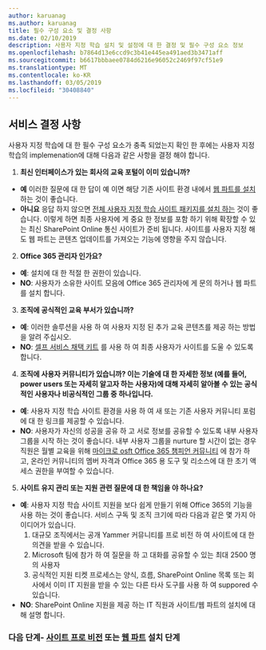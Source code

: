 ```yaml
---
author: karuanag
ms.author: karuanag
title: 필수 구성 요소 및 결정 사항
ms.date: 02/10/2019
description: 사용자 지정 학습 설치 및 설정에 대 한 결정 및 필수 구성 요소 정보
ms.openlocfilehash: b7864d13e6ccd9c3b41e445ea491aed3b3471aff
ms.sourcegitcommit: b6617bbbaee0784d6216e96052c2469f97cf51e9
ms.translationtype: MT
ms.contentlocale: ko-KR
ms.lasthandoff: 03/05/2019
ms.locfileid: "30408840"
---
```

## <a name="service-decisions"></a>서비스 결정 사항

사용자 지정 학습에 대 한 필수 구성 요소가 충족 되었는지 확인 한 후에는 사용자 지정 학습의 implemenation에 대해 다음과 같은 사항을 결정 해야 합니다.

1. **최신 인터페이스가 있는 회사의 교육 포털이 이미 있습니까?**

- **예** 이러한 질문에 대 한 답이 예 이면 해당 기존 사이트 환경 내에서 [웹 파트를 설치](installwebpart.md) 하는 것이 좋습니다.
- **아니요** 응답 하지 않으면 [전체 사용자 지정 학습 사이트 패키지를 설치 하는](installsitepackage.md) 것이 좋습니다.  이렇게 하면 최종 사용자에 게 중요 한 정보를 포함 하기 위해 확장할 수 있는 최신 SharePoint Online 통신 사이트가 준비 됩니다.  사이트를 사용자 지정 해도 웹 파트는 콘텐츠 업데이트를 가져오는 기능에 영향을 주지 않습니다. 

2. **Office 365 관리자 인가요?**

- **예**: 설치에 대 한 적절 한 권한이 있습니다.
- **NO**: 사용자가 소유한 사이트 모음에 Office 365 관리자에 게 문의 하거나 웹 파트를 설치 합니다.

3. **조직에 공식적인 교육 부서가 있습니까?**

- **예**: 이러한 솔루션을 사용 하 여 사용자 지정 된 추가 교육 콘텐츠를 제공 하는 방법을 알려 주십시오.
- **NO**: [셀프 서비스 채택 키트](driveadoption.md) 를 사용 하 여 최종 사용자가 사이트를 도울 수 있도록 합니다.

4. **조직에 사용자 커뮤니티가 있습니까?  이는 기술에 대 한 자세한 정보 (예를 들어, power users 또는 자세히 알고자 하는 사용자)에 대해 자세히 알아볼 수 있는 공식적인 사용자나 비공식적인 그룹 중 하나입니다.**

- **예**: 사용자 지정 학습 사이트 환경을 사용 하 여 새 또는 기존 사용자 커뮤니티 포럼에 대 한 링크를 제공할 수 있습니다.
- **NO**: 사용자가 자신의 성공을 공유 하 고 서로 정보를 공유할 수 있도록 내부 사용자 그룹을 시작 하는 것이 좋습니다.  내부 사용자 그룹을 nurture 할 시간이 없는 경우 직원은 월별 교육을 위해 [마이크로 osft Office 365 챔피언 커뮤니티](https://aka.ms/O365Champions) 에 참가 하 고, 온라인 커뮤니티의 멤버 자격과 Office 365 용 도구 및 리소스에 대 한 초기 액세스 권한을 부여할 수 있습니다.

5.  **사이트 유지 관리 또는 지원 관련 질문에 대 한 책임을 야 하나요?**

- **예**: 사용자 지정 학습 사이트 지원을 보다 쉽게 만들기 위해 Office 365의 기능을 사용 하는 것이 좋습니다.  서비스 구독 및 조직 크기에 따라 다음과 같은 몇 가지 아이디어가 있습니다.
    1. 대규모 조직에서는 공개 Yammer 커뮤니티를 프로 비전 하 여 사이트에 대 한 의견을 받을 수 있습니다.
    2. Microsoft 팀에 참가 하 여 질문을 하 고 대화를 공유할 수 있는 최대 2500 명의 사용자
    3. 공식적인 지원 티켓 프로세스는 양식, 흐름, SharePoint Online 목록 또는 회사에서 이미 IT 지원을 받을 수 있는 다른 타사 도구를 사용 하 여 suppored 수 있습니다. 
- **NO**: SharePoint Online 지원을 제공 하는 IT 직원과 사이트/웹 파트의 설치에 대해 설명 합니다.  

### <a name="next-steps---site-provisioninginstallsitepackagemd-or-webpartinstallwebpartmd-installation-steps"></a>다음 단계- [사이트 프로 비전](installsitepackage.md) 또는 [웹 파트](installwebpart.md) 설치 단계
